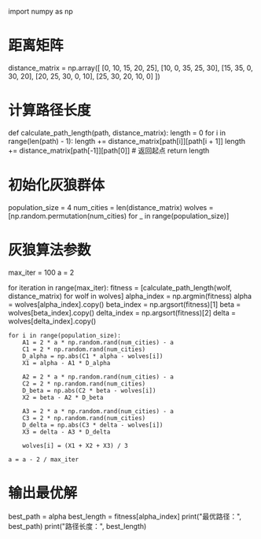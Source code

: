 import numpy as np

# 距离矩阵
distance_matrix = np.array([
    [0, 10, 15, 20, 25],
    [10, 0, 35, 25, 30],
    [15, 35, 0, 30, 20],
    [20, 25, 30, 0, 10],
    [25, 30, 20, 10, 0]
])

# 计算路径长度
def calculate_path_length(path, distance_matrix):
    length = 0
    for i in range(len(path) - 1):
        length += distance_matrix[path[i]][path[i + 1]]
    length += distance_matrix[path[-1]][path[0]]  # 返回起点
    return length

# 初始化灰狼群体
population_size = 4
num_cities = len(distance_matrix)
wolves = [np.random.permutation(num_cities) for _ in range(population_size)]

# 灰狼算法参数
max_iter = 100
a = 2

for iteration in range(max_iter):
    fitness = [calculate_path_length(wolf, distance_matrix) for wolf in wolves]
    alpha_index = np.argmin(fitness)
    alpha = wolves[alpha_index].copy()
    beta_index = np.argsort(fitness)[1]
    beta = wolves[beta_index].copy()
    delta_index = np.argsort(fitness)[2]
    delta = wolves[delta_index].copy()

    for i in range(population_size):
        A1 = 2 * a * np.random.rand(num_cities) - a
        C1 = 2 * np.random.rand(num_cities)
        D_alpha = np.abs(C1 * alpha - wolves[i])
        X1 = alpha - A1 * D_alpha

        A2 = 2 * a * np.random.rand(num_cities) - a
        C2 = 2 * np.random.rand(num_cities)
        D_beta = np.abs(C2 * beta - wolves[i])
        X2 = beta - A2 * D_beta

        A3 = 2 * a * np.random.rand(num_cities) - a
        C3 = 2 * np.random.rand(num_cities)
        D_delta = np.abs(C3 * delta - wolves[i])
        X3 = delta - A3 * D_delta

        wolves[i] = (X1 + X2 + X3) / 3

    a = a - 2 / max_iter

# 输出最优解
best_path = alpha
best_length = fitness[alpha_index]
print("最优路径：", best_path)
print("路径长度：", best_length)
